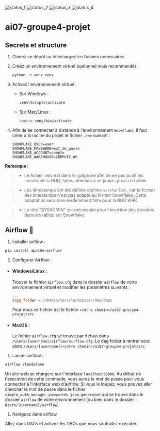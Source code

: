 ![status_1](https://img.shields.io/badge/Lot%201-done-brightgreen)
![status_2](https://img.shields.io/badge/Lot%202-done-brightgreen)
![status_3](https://img.shields.io/badge/Lot%203-In%20Progress-orange)
![status_4](https://img.shields.io/badge/Lot%204--grey)

# ai07-groupe4-projet

## Secrets et structure

1. Clonez ce dépôt ou téléchargez les fichiers nécessaires.

2. Créez un environnement virtuel (optionnel mais recommandé) :

   ```bash
   python -m venv venv
   ```

3. Activez l'environnement virtuel :

   - Sur Windows :

     ```bash
     venv\Scripts\activate
     ```

   - Sur Mac/Linux :

     ```bash
     source venv/bin/activate
     ```

4. Afin de se connecter à distance à l'environnement `Snowflake`, il faut créer à la racine du projet le fichier `.env` suivant :

   ```
   SNOWFLAKE_USER=user
   SNOWFLAKE_PASSWORD=mot_de_passe
   SNOWFLAKE_ACCOUNT=compte
   SNOWFLAKE_WAREHOUSE=COMPUTE_WH
   ```

**Remarque :**

> - Le fichier .env est dans le .gitignore afin de ne pas push les secrets de la BDD, faites attention à ne jamais push ce fichier.

> - Les timestamps ont été définie comme `varchar(30)`, car le format des timestamps n'est pas adapté au format Snowflake. Cette adaptation sera bien évidemment faite pour la BDD WRK.

> - Le rôle "SYSADMIN" est nécessaire pour l'insertion des données dans les tables sur Snowflake.

## Airflow 🤡

1. Installer airflow :

```bash
pip install apache-airflow
```

2. Configurer Airflow :

- #### Windows/Linux :

  Trouver le fichier `airflow.cfg` dans le dossier `airflow` de votre environnement virtuel et modifier les paramètres suivants :

  ```ini
  ...
  dags_folder = /chemin/vers/le/dossier/des/dags
  ```

  Pour nous ce fichier est le fichier `<votre chemin>/ai07-groupe4-projet/src`

- #### MacOS :
  Le fichier `airflow.cfg` se trouve par défaut dans `/Users/[username]/airflow/airflow.cfg`.
  Le dag folder à rentrer sera alors `/Users/[username]/<votre chemin>/ai07-groupe4-projet/src`.

1. Lancer airflow :

```bash
airflow standalone
```

Un site web se chargera sur l'interface `localhost:8080`.
Au début de l'execution de cette commade, vous aurez le mot de passe pour vous connecter à l'interface web d'airflow.
Si vous le loupez, vous pouvez aller chercher le mot de passe dans le fichier `simple_auth_manager_passwords.json.generated` qui se trouve dans le dossier `airflow` de votre environnement (ou bien dans le dossier : `Users/[username]/airflow`)

1. Naviguez dans airflow

Allez dans DAGs et activez les DAGs que vous souhaitez exécuter.
